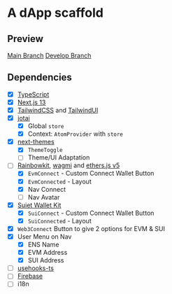 # A dApp scaffold

## Preview

[Main Branch](https://dpreview.web3jt.com)
[Develop Branch](https://developreview.web3jt.com)


## Dependencies

- [x] [TypeScript](https://www.typescriptlang.org)
- [x] [Next.js 13](https://nextjs.org/docs)
- [x] [TailwindCSS](https://tailwindcss.com) and
      [TailwindUI](https://tailwindui.com)
- [x] [jotai](https://jotai.org/)
  - [x] Global `store`
  - [x] Context: `AtomProvider` with `store`
- [x] [next-themes](https://github.com/pacocoursey/next-themes)
  - [x] `ThemeToggle`
  - [ ] Theme/UI Adaptation
- [ ] [Rainbowkit](https://www.rainbowkit.com),
      [wagmi](https://wagmi.sh/core/) and
      [ethers.js v5](https://docs.ethers.org/v5)
  - [x] `EvmConnect` - Custom Connect Wallet Button
  - [x] `EvmConnected` - Layout
  - [x] Nav Connect
  - [ ] Nav Avatar
- [x] [Suiet Wallet Kit](https://kit.suiet.app/)
  - [x] `SuiConnect` - Custom Connect Wallet Button
  - [x] `SuiConnected` - Layout
- [x] `Web3Connect` Button to give 2 options for EVM & SUI
- [x] User Menu on Nav
  - [x] ENS Name
  - [x] EVM Address
  - [x] SUI Address
- [ ] [usehooks-ts](https://usehooks-ts.com)
- [ ] [Firebase](https://firebase.google.com)
- [ ] i18n
